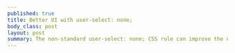 ```yaml
--- 
published: true
title: Better UI with user-select: none;
body_class: post
layout: post
summary: The non-standard user-select: none; CSS rule can improve the usability of your web app UI.
---
```


